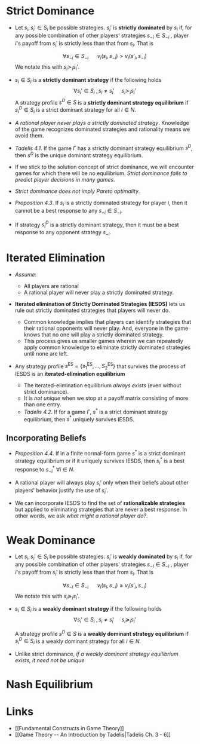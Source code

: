 # Strict Dominance  
* Let $s_i, s_i' \in S_i$ be possible strategies. $s_i'$ is **strictly dominated** by $s_i$ if, for any possible combination of other players' strategies $s_{-i}\in S_{-i}$ , player $i$'s payoff from $s_i'$ is strictly less than that from $s_i$. That is 
  
  $$
  \forall s_{-i} \in S_{-i} \ \ \ \ \ \ v_i(s_i,s_{-i}) > v_i (s'_i, s_{-i})
  $$
  We notate this with $s_i\succ_i s_i'$. 

* $s_i\in S_i$ is a **strictly dominant strategy** if the following holds
  $$
  \forall s_i' \in S_i \ , s_i\ne s_i' \ \ \ \ \ s_i \succ_i s_i'
  $$
  A strategy profile $s^D\in S$ is a **strictly dominant strategy equilibrium** if $s_i^D\in S_i$ is a strict dominant strategy for all $i\in N$. 
  
* *A rational player never plays a strictly dominated strategy*. Knowledge of the game recognizes dominated strategies and rationality means we avoid them.  

* *Tadelis 4.1*. If the game $\Gamma$ has a strictly dominant strategy equilibrium $s^D$, then $s^D$ is the unique dominant strategy equilibrium. 

* If we stick to the solution concept of strict dominance, we will encounter games for which there will be no equilibrium. *Strict dominance fails to predict player decisions in many games*. 
* *Strict dominance does not imply Pareto optimality*. 

* *Proposition 4.3*. If $s_i$ is a strictly dominated strategy for player $i$, then it cannot be a best response to any $s_{-i}\in S_{-i}$. 
* If strategy $s_i^D$ is a strictly dominant strategy, then it must be a best response to any opponent strategy $s_{-i}$.
# Iterated Elimination
* *Assume*: 
	* All players are rational 
	* A rational player will never play a strictly dominated strategy.
* **Iterated elimination of Strictly Dominated Strategies (IESDS)** lets us rule out strictly dominated strategies that players will never do.
	* Common knowledge implies that players can identify strategies that their rational opponents will never play. And, everyone in the game knows that no one will play a strictly dominated strategy.
	* This process gives us smaller games wherein we can repeatedly apply common knowledge to eliminate strictly dominated strategies until none are left.

* Any strategy profile $s^\text{ES}=\{s_1^\text{ES},\dots,S_2^\text{ES}\}$ that survives the process of IESDS is an **iterated-elimination equilibrium**
	* The iterated-elimination equilibrium *always exists* (even without strict dominance).
	* It is *not unique* when we stop at a payoff matrix consisting of more than one entry. 
	* *Tadelis 4.2*. If for a game $\Gamma$, $s^\ast$ is a strict dominant strategy equilibrium, then $s^\ast$ uniquely survives IESDS. 

## Incorporating Beliefs 
* *Proposition 4.4*. If in a finite normal-form game $s^\ast$ is a strict dominant strategy equilibrium or if it uniquely survives IESDS, then $s_i^\ast$ is a best response to $s_{-i}^\ast$  $\forall i\in N$. 
* A rational player will always play $s_i'$ only when their beliefs about other players' behavior justify the use of $s_i'$.

* We can incorporate IESDS to find the set of **rationalizable strategies** but applied to eliminating strategies that are never a best response. In other words, we ask *what might a rational player do?*. 
# Weak Dominance 
* Let $s_i, s_i' \in S_i$ be possible strategies. $s_i'$ is **weakly dominated** by $s_i$ if, for any possible combination of other players' strategies $s_{-i}\in S_{-i}$ , player $i$'s payoff from $s_i'$ is strictly less than that from $s_i$. That is 

  $$
  \forall s_{-i} \in S_{-i} \ \ \ \ \ \ v_i(s_i,s_{-i}) \ge v_i (s'_i, s_{-i})
  $$
  We notate this with $s_i\succeq_i s_i'$. 

*  $s_i\in S_i$ is a **weakly dominant strategy** if the following holds 
   $$
   \forall s_i' \in S_i \ , s_i\ne s_i' \ \ \ \ \ s_i \succeq_i s_i'
   $$
   
   A strategy profile $s^D\in S$ is a **weakly dominant strategy equilibrium** if $s_i^D\in S_i$ is a weakly dominant strategy for all $i\in N$. 
  
* Unlike strict dominance, *if a weakly dominant strategy equilibrium exists, it need not be unique*

# Nash Equilibrium 

# Links 
* [[Fundamental Constructs in Game Theory]]
* [[Game Theory -- An Introduction by Tadelis|Tadelis Ch. 3 - 6]]
